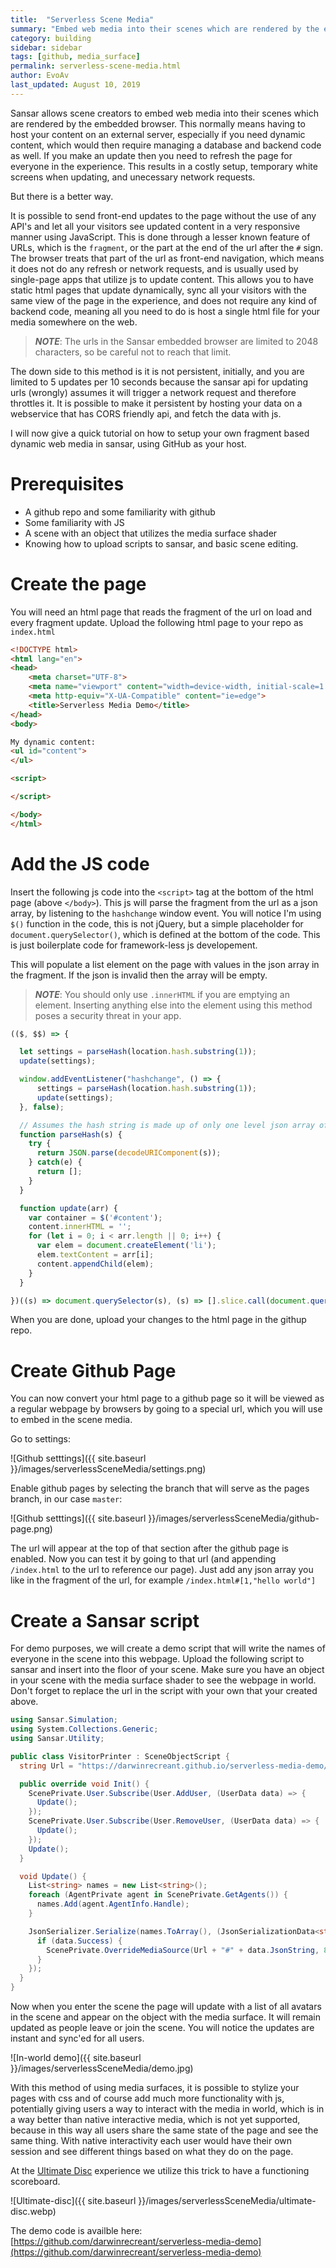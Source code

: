 ```yaml
---
title:  "Serverless Scene Media"
summary: "Embed web media into their scenes which are rendered by the embedded browser"
category: building
sidebar: sidebar
tags: [github, media_surface]
permalink: serverless-scene-media.html
author: EvoAv
last_updated: August 10, 2019
---
```


Sansar allows scene creators to embed web media into their scenes which are rendered by the embedded browser. This normally means having to host your content on an external server, especially if you need dynamic content, which would then require managing a database and backend code as well. If you make an update then you need to refresh the page for everyone in the experience. This results in a costly setup, temporary white screens when updating, and unecessary network requests.

But there is a better way.

It is possible to send front-end updates to the page without the use of any API's and let all your visitors see updated content in a very responsive manner using JavaScript. This is done through a lesser known feature of URLs, which is the `fragment`, or the part at the end of the url after the `#` sign. The browser treats that part of the url as front-end navigation, which means it does not do any refresh or network requests, and is usually used by single-page apps that utilize js to update content. This allows you to have static html pages that update dynamically, sync all your visitors with the same view of the page in the experience, and does not require any kind of backend code, meaning all you need to do is host a single html file for your media somewhere on the web.

> **_NOTE_**: The urls in the Sansar embedded browser are limited to 2048 characters, so be careful not to reach that limit.

The down side to this method is it is not persistent, initially, and you are limited to 5 updates per 10 seconds because the sansar api for updating urls (wrongly) assumes it will trigger a network request and therefore throttles it. It is possible to make it persistent by hosting your data on a webservice that has CORS friendly api, and fetch the data with js.

I will now give a quick tutorial on how to setup your own fragment based dynamic web media in sansar, using GitHub as your host.

# Prerequisites

- A github repo and some familiarity with github
- Some familiarity with JS
- A scene with an object that utilizes the media surface shader
- Knowing how to upload scripts to sansar, and basic scene editing.

# Create the page

You will need an html page that reads the fragment of the url on load and every fragment update. Upload the following html page to your repo as `index.html`

```html
<!DOCTYPE html>
<html lang="en">
<head>
    <meta charset="UTF-8">
    <meta name="viewport" content="width=device-width, initial-scale=1.0">
    <meta http-equiv="X-UA-Compatible" content="ie=edge">
    <title>Serverless Media Demo</title>
</head>
<body>

My dynamic content:
<ul id="content">
</ul>

<script>

</script>

</body>
</html>
```

# Add the JS code

Insert the following js code into the `<script>` tag at the bottom of the html page (above `</body>`). This js will parse the fragment from the url as a json array, by listening to the `hashchange` window event. You will notice I'm using `$()` function in the code, this is not jQuery, but a simple placeholder for `document.querySelector()`, which is defined at the bottom of the code. This is just boilerplate code for framework-less js developement.

This will populate a list element on the page with values in the json array in the fragment. If the json is invalid then the array will be empty.

> **_NOTE_**: You should only use `.innerHTML` if you are emptying an element. Inserting anything else into the element using this method poses a security threat in your app.

```js
(($, $$) => {

  let settings = parseHash(location.hash.substring(1));
  update(settings);

  window.addEventListener("hashchange", () => {
      settings = parseHash(location.hash.substring(1));
      update(settings);
  }, false);

  // Assumes the hash string is made up of only one level json array of strings or numbers
  function parseHash(s) {
    try {
      return JSON.parse(decodeURIComponent(s));
    } catch(e) {
      return [];
    }
  }

  function update(arr) {
    var container = $('#content');
    content.innerHTML = '';
    for (let i = 0; i < arr.length || 0; i++) {
      var elem = document.createElement('li');
      elem.textContent = arr[i];
      content.appendChild(elem);
    }
  }

})((s) => document.querySelector(s), (s) => [].slice.call(document.querySelectorAll(s)));
```

When you are done, upload your changes to the html page in the githup repo.

# Create Github Page

You can now convert your html page to a github page so it will be viewed as a regular webpage by browsers by going to a special url, which you will use to embed in the scene media.

Go to settings:

![Github setttings]({{ site.baseurl }}/images/serverlessSceneMedia/settings.png)

Enable github pages by selecting the branch that will serve as the pages branch, in our case `master`:

![Github setttings]({{ site.baseurl }}/images/serverlessSceneMedia/github-page.png)

The url will appear at the top of that section after the github page is enabled. Now you can test it by going to that url (and appending `/index.html` to the url to reference our page). Just add any json array you like in the fragment of the url, for example `/index.html#[1,"hello world"]`

# Create a Sansar script

For demo purposes, we will create a demo script that will write the names of everyone in the scene into this webpage. Upload the following script to sansar and insert into the floor of your scene. Make sure you have an object in your scene with the media surface shader to see the webpage in world. Don't forget to replace the url in the script with your own that your created above.

```csharp
using Sansar.Simulation;
using System.Collections.Generic;
using Sansar.Utility;

public class VisitorPrinter : SceneObjectScript {
  string Url = "https://darwinrecreant.github.io/serverless-media-demo/index.html";

  public override void Init() {
    ScenePrivate.User.Subscribe(User.AddUser, (UserData data) => {
      Update();
    });
    ScenePrivate.User.Subscribe(User.RemoveUser, (UserData data) => {
      Update();
    });
    Update();
  }

  void Update() {
    List<string> names = new List<string>();
    foreach (AgentPrivate agent in ScenePrivate.GetAgents()) {
      names.Add(agent.AgentInfo.Handle);
    }

    JsonSerializer.Serialize(names.ToArray(), (JsonSerializationData<string[]> data) => {
      if (data.Success) {
        ScenePrivate.OverrideMediaSource(Url + "#" + data.JsonString, 800, 500);
      }
    });
  }
}
```

Now when you enter the scene the page will update with a list of all avatars in the scene and appear on the object with the media surface. It will remain updated as people leave or join the scene. You will notice the updates are instant and sync'ed for all users.

![In-world demo]({{ site.baseurl }}/images/serverlessSceneMedia/demo.jpg)

With this method of using media surfaces, it is possible to stylize your pages with css and of course add much more functionality with js, potentially giving users a way to interact with the media in world, which is in a way better than native interactive media, which is not yet supported, because in this way all users share the same state of the page and see the same thing. With native interactivity each user would have their own session and see different things based on what they do on the page.

At the [Ultimate Disc](https://atlas.sansar.com/experiences/c3rb3rus/test) experience we utilize this trick to have a functioning scoreboard.

![Ultimate-disc]({{ site.baseurl }}/images/serverlessSceneMedia/ultimate-disc.webp)

The demo code is availble here:
[https://github.com/darwinrecreant/serverless-media-demo](https://github.com/darwinrecreant/serverless-media-demo)
